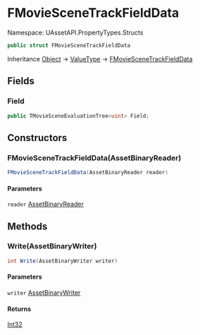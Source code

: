 # FMovieSceneTrackFieldData

Namespace: UAssetAPI.PropertyTypes.Structs

```csharp
public struct FMovieSceneTrackFieldData
```

Inheritance [Object](https://docs.microsoft.com/en-us/dotnet/api/system.object) → [ValueType](https://docs.microsoft.com/en-us/dotnet/api/system.valuetype) → [FMovieSceneTrackFieldData](./uassetapi.propertytypes.structs.fmoviescenetrackfielddata.md)

## Fields

### **Field**

```csharp
public TMovieSceneEvaluationTree<uint> Field;
```

## Constructors

### **FMovieSceneTrackFieldData(AssetBinaryReader)**

```csharp
FMovieSceneTrackFieldData(AssetBinaryReader reader)
```

#### Parameters

`reader` [AssetBinaryReader](./uassetapi.assetbinaryreader.md)<br>

## Methods

### **Write(AssetBinaryWriter)**

```csharp
int Write(AssetBinaryWriter writer)
```

#### Parameters

`writer` [AssetBinaryWriter](./uassetapi.assetbinarywriter.md)<br>

#### Returns

[Int32](https://docs.microsoft.com/en-us/dotnet/api/system.int32)<br>
